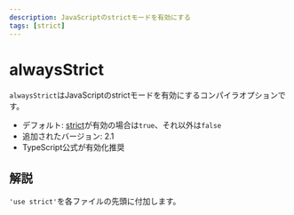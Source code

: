 ```yaml
---
description: JavaScriptのstrictモードを有効にする
tags: [strict]
---
```


# alwaysStrict

`alwaysStrict`はJavaScriptのstrictモードを有効にするコンパイラオプションです。

- デフォルト: [strict](./strict.md)が有効の場合は`true`、それ以外は`false`
- 追加されたバージョン: 2.1
- TypeScript公式が有効化推奨

## 解説

`'use strict'`を各ファイルの先頭に付加します。
